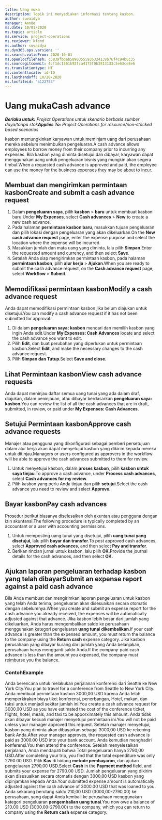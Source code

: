 ```yaml
---
title: Uang muka
description: Topik ini menyediakan informasi tentang kasbon.
author: suvaidya
manager: AnnBe
ms.date: 10/01/2020
ms.topic: article
ms.service: project-operations
ms.reviewer: kfend
ms.author: suvaidya
ms.dyn365.ops.version: ''
ms.search.validFrom: 2020-10-01
ms.openlocfilehash: c5839fbdab58903555936324139b76f4c94b6c35
ms.sourcegitcommit: 4cf1dc1561b92fca4175f0b3813133c5e63ce8e6
ms.translationtype: HT
ms.contentlocale: id-ID
ms.lasthandoff: 10/28/2020
ms.locfileid: "4122753"
---
```

# <a name="cash-advance"></a><span data-ttu-id="888f8-103">Uang muka</span><span class="sxs-lookup"><span data-stu-id="888f8-103">Cash advance</span></span>

<span data-ttu-id="888f8-104">_**Berlaku untuk:** Project Operations untuk skenario berbasis sumber daya/tanpa stok_</span><span class="sxs-lookup"><span data-stu-id="888f8-104">_**Applies To:** Project Operations for resource/non-stocked based scenarios_</span></span>

<span data-ttu-id="888f8-105">kasbon memungkinkan karyawan untuk meminjam uang dari perusahaan mereka sebelum menimbulkan pengeluaran.</span><span class="sxs-lookup"><span data-stu-id="888f8-105">A cash advance allows employees to borrow money from their company prior to incurring any expenses.</span></span> <span data-ttu-id="888f8-106">Bila kasbon yang diminta disetujui dan dibayar, karyawan dapat menggunakan uang untuk pengeluaran bisnis yang mungkin akan segera timbul.</span><span class="sxs-lookup"><span data-stu-id="888f8-106">When a requested cash advance is approved and paid, the employee can use the money for the business expenses they may be about to incur.</span></span> 

## <a name="create-and-submit-a-cash-advance-request"></a><span data-ttu-id="888f8-107">Membuat dan mengirimkan permintaan kasbon</span><span class="sxs-lookup"><span data-stu-id="888f8-107">Create and submit a cash advance request</span></span>

1. <span data-ttu-id="888f8-108">Dalam **pengeluaran saya**, pilih **kasbon** > **baru** untuk membuat kasbon baru.</span><span class="sxs-lookup"><span data-stu-id="888f8-108">Under **My Expenses**, select **Cash advances** > **New** to create a new cash advance.</span></span> 
2. <span data-ttu-id="888f8-109">Pada halaman **permintaan kasbon baru**, masukkan tujuan pengeluaran dan pilih lokasi dengan pengeluaran yang akan dikeluarkan.</span><span class="sxs-lookup"><span data-stu-id="888f8-109">On the **New cash advance request** page, enter the expense purpose and select the location where the expense will be incurred.</span></span>
3. <span data-ttu-id="888f8-110">Masukkan jumlah dan mata uang yang diminta, lalu pilih **Simpan**.</span><span class="sxs-lookup"><span data-stu-id="888f8-110">Enter the requested amount and currency, and then select **Save**.</span></span> 
4. <span data-ttu-id="888f8-111">Setelah Anda siap mengirimkan permintaan kasbon, pada halaman **permintaan kasbon**, pilih **alur kerja** > **Ajukan**.</span><span class="sxs-lookup"><span data-stu-id="888f8-111">When you are ready to submit the cash advance request, on the **Cash advance request** page, select **Workflow** > **Submit**.</span></span>

## <a name="modify-a-cash-advance-request"></a><span data-ttu-id="888f8-112">Memodifikasi permintaan kasbon</span><span class="sxs-lookup"><span data-stu-id="888f8-112">Modify a cash advance request</span></span>

<span data-ttu-id="888f8-113">Anda dapat memodifikasi permintaan kasbon jika belum diajukan untuk disetujui.</span><span class="sxs-lookup"><span data-stu-id="888f8-113">You can modify a cash advance request if it has not been submitted for approval.</span></span>

1. <span data-ttu-id="888f8-114">Di dalam **pengeluaran saya: kasbon** mencari dan memilih kasbon yang ingin Anda edit.</span><span class="sxs-lookup"><span data-stu-id="888f8-114">Under **My Expenses: Cash Advances** locate and select the cash advance you want to edit.</span></span>
2. <span data-ttu-id="888f8-115">Pilih **Edit**, dan buat perubahan yang diperlukan untuk permintaan kasbon.</span><span class="sxs-lookup"><span data-stu-id="888f8-115">Select **Edit**, and make the necessary changes to the cash advance request.</span></span> 
3. <span data-ttu-id="888f8-116">Pilih **Simpan dan Tutup**.</span><span class="sxs-lookup"><span data-stu-id="888f8-116">Select **Save and close**.</span></span>


## <a name="view-cash-advance-requests"></a><span data-ttu-id="888f8-117">Lihat Permintaan kasbon</span><span class="sxs-lookup"><span data-stu-id="888f8-117">View cash advance requests</span></span>
<span data-ttu-id="888f8-118">Anda dapat meninjau daftar semua uang tunai yang ada dalam draf, diajukan, dalam peninjauan, atau dibayar berdasarkan **pengeluaran saya: kasbon**.</span><span class="sxs-lookup"><span data-stu-id="888f8-118">You can review the list of all the cash advances that are in draft, submitted, in review, or paid under **My Expenses: Cash Advances**.</span></span> 

## <a name="approve-cash-advance-requests"></a><span data-ttu-id="888f8-119">Setujui Permintaan kasbon</span><span class="sxs-lookup"><span data-stu-id="888f8-119">Approve cash advance requests</span></span>

<span data-ttu-id="888f8-120">Manajer atau pengguna yang dikonfigurasi sebagai pemberi persetujuan dalam alur kerja akan dapat menyetujui kasbon yang dikirim kepada mereka untuk ditinjau.</span><span class="sxs-lookup"><span data-stu-id="888f8-120">Managers or users configured as approvers in the workflow will be able to approve the cash advances submitted to them for review.</span></span> 

1. <span data-ttu-id="888f8-121">Untuk menyetujui kasbon, dalam **proses kasbon**, pilih **kasbon untuk saya tinjau**.</span><span class="sxs-lookup"><span data-stu-id="888f8-121">To approve a cash advance, under **Process cash advances**, select **Cash advances for my review**.</span></span>
2. <span data-ttu-id="888f8-122">Pilih kasbon yang perlu Anda tinjau dan pilih **setujui**.</span><span class="sxs-lookup"><span data-stu-id="888f8-122">Select the cash advance you need to review and select **Approve**.</span></span>  

## <a name="pay-cash-advances"></a><span data-ttu-id="888f8-123">Bayar kasbon</span><span class="sxs-lookup"><span data-stu-id="888f8-123">Pay cash advances</span></span> 
<span data-ttu-id="888f8-124">Prosedur berikut biasanya diselesaikan oleh akuntan atau pengguna dengan izin akuntansi.</span><span class="sxs-lookup"><span data-stu-id="888f8-124">The following procedure is typically completed by an accountant or a user with accounting permissions.</span></span>

1. <span data-ttu-id="888f8-125">Untuk memposting uang tunai yang disetujui, pilih **uang tunai yang disetujui**, lalu pilih **bayar dan transfer**.</span><span class="sxs-lookup"><span data-stu-id="888f8-125">To post approved cash advances, select **Approved cash advances**, and then select **Pay and transfer**.</span></span>  
2. <span data-ttu-id="888f8-126">Berikan rincian jurnal untuk kasbon, lalu pilih **OK**.</span><span class="sxs-lookup"><span data-stu-id="888f8-126">Provide the journal details for the cash advances, and then select **OK**.</span></span> 

## <a name="submit-an-expense-report-against-a-paid-cash-advance"></a><span data-ttu-id="888f8-127">Ajukan laporan pengeluaran terhadap kasbon yang telah dibayar</span><span class="sxs-lookup"><span data-stu-id="888f8-127">Submit an expense report against a paid cash advance</span></span> 

<span data-ttu-id="888f8-128">Bila Anda membuat dan mengirimkan laporan pengeluaran untuk kasbon yang telah Anda terima, pengeluaran akan disesuaikan secara otomatis dengan sebelumnya.</span><span class="sxs-lookup"><span data-stu-id="888f8-128">When you create and submit an expense report for the cash advance you already received, the expenses will be automatically adjusted against that advance.</span></span> <span data-ttu-id="888f8-129">Jika kasbon lebih besar dari jumlah yang dikeluarkan, Anda harus mengembalikan saldo ke perusahaan menggunakan kategori pengeluaran **uang tunai dikembalikan**.</span><span class="sxs-lookup"><span data-stu-id="888f8-129">If your cash advance is greater than the expensed amount, you must return the balance to the company using the **Return cash** expense category.</span></span> <span data-ttu-id="888f8-130">Jika kasbon perusahaan yang dibayar kurang dari jumlah yang Anda belanjakan, perusahaan harus mengganti saldo Anda.</span><span class="sxs-lookup"><span data-stu-id="888f8-130">If the company-paid cash advance is less than the amount you expensed, the company must reimburse you the balance.</span></span> 

### <a name="example"></a><span data-ttu-id="888f8-131">Contoh</span><span class="sxs-lookup"><span data-stu-id="888f8-131">Example</span></span>
<span data-ttu-id="888f8-132">Anda berencana untuk melakukan perjalanan konferensi dari Seattle ke New York City.</span><span class="sxs-lookup"><span data-stu-id="888f8-132">You plan to travel for a conference from Seattle to New York City.</span></span> <span data-ttu-id="888f8-133">Anda membuat permintaan kasbon 3000,00 USD karena Anda telah memperkirakan biaya tiket konferensi, penerbangan, Hotel, makan, dan taksi untuk menjadi sekitar jumlah ini.</span><span class="sxs-lookup"><span data-stu-id="888f8-133">You create a cash advance request for 3000.00 USD as you have estimated the cost of the conference ticket, flights, hotel, meals, and taxi to be apporximately this amount.</span></span> <span data-ttu-id="888f8-134">Anda tidak akan dibayar kecuali manajer menyetujui permintaan ini.</span><span class="sxs-lookup"><span data-stu-id="888f8-134">You will not be paid unless your manager approved this request.</span></span> <span data-ttu-id="888f8-135">Setelah manajer menyetujui, kasbon yang diminta akan dibayarkan sebagai 3000,00 USD ke rekening bank Anda.</span><span class="sxs-lookup"><span data-stu-id="888f8-135">After your manager approves, the requested cash advance is paid as 3000.00 USD into your bank account.</span></span> <span data-ttu-id="888f8-136">Anda kemudian menghadiri konferensi.</span><span class="sxs-lookup"><span data-stu-id="888f8-136">You then attend the conference.</span></span> <span data-ttu-id="888f8-137">Setelah menyelesaikan perjalanan, Anda mendapati bahwa Total pengeluaran hanya 2790,00 USD.</span><span class="sxs-lookup"><span data-stu-id="888f8-137">After completing your trip, you find that the total expenditure was only 2790.00 USD.</span></span> <span data-ttu-id="888f8-138">Pilih **Kas** di bidang **metode pembayaran**, dan ajukan pengeluaran 2790,00 USD.</span><span class="sxs-lookup"><span data-stu-id="888f8-138">Select **Cash** in the **Payment method** field, and submits your expense for 2790.00 USD.</span></span> <span data-ttu-id="888f8-139">Jumlah pengeluaran yang dikirim akan disesuaikan secara otomatis dengan 3000,00 USD kasbon yang dipinjamkan kepada Anda.</span><span class="sxs-lookup"><span data-stu-id="888f8-139">Your submitted expense amount is automatically adjusted against the cash advance of 3000.00 USD that was loaned to you.</span></span> <span data-ttu-id="888f8-140">Anda sekarang berutang saldo 210,00 USD (3000,00-2790,00) ke perusahaan, yang dapat Anda kembali ke perusahaan menggunakan kategori pengeluaran **pengembalian uang tunai**.</span><span class="sxs-lookup"><span data-stu-id="888f8-140">You now owe a balance of 210.00 USD (3000.00-2790.00) to the company, which you can return to company using the **Return cash** expense category.</span></span> 
